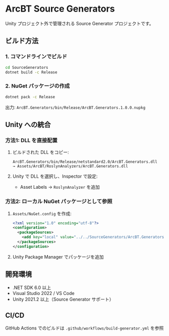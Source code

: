 # ArcBT Source Generators

Unity プロジェクト外で管理される Source Generator プロジェクトです。

## ビルド方法

### 1. コマンドラインでビルド

```bash
cd SourceGenerators
dotnet build -c Release
```

### 2. NuGet パッケージの作成

```bash
dotnet pack -c Release
```

出力: `ArcBT.Generators/bin/Release/ArcBT.Generators.1.0.0.nupkg`

## Unity への統合

### 方法1: DLL を直接配置

1. ビルドされた DLL をコピー:
   ```
   ArcBT.Generators/bin/Release/netstandard2.0/ArcBT.Generators.dll
   → Assets/ArcBT/RoslynAnalyzers/ArcBT.Generators.dll
   ```

2. Unity で DLL を選択し、Inspector で設定:
   - Asset Labels → `RoslynAnalyzer` を追加

### 方法2: ローカル NuGet パッケージとして参照

1. `Assets/NuGet.config` を作成:
   ```xml
   <?xml version="1.0" encoding="utf-8"?>
   <configuration>
     <packageSources>
       <add key="local" value="../../SourceGenerators/ArcBT.Generators/bin/Release" />
     </packageSources>
   </configuration>
   ```

2. Unity Package Manager でパッケージを追加

## 開発環境

- .NET SDK 6.0 以上
- Visual Studio 2022 / VS Code
- Unity 2021.2 以上（Source Generator サポート）

## CI/CD

GitHub Actions でのビルドは `.github/workflows/build-generator.yml` を参照